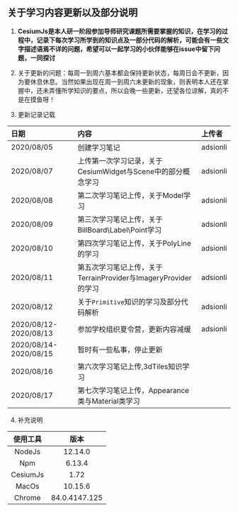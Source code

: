 ## 关于学习内容更新以及部分说明
1. **CesiumJs是本人研一阶段参加导师研究课题所需要掌握的知识，在学习的过程中，记录下每次学习所学到的知识点及一部分代码的解析，可能会有一些文字描述语焉不详的问题，希望可以一起学习的小伙伴能够在issue中留下问题，一同探讨**

2. 关于更新的问题：每周一到周六基本都会保持更新状态，每周日会不更新，因为要休息休息。当然如果出现在周一到周六未更新的现象，则表明本人还在掌握中，还未弄懂所学知识的要点，所以会晚一些更新，还望各位谅解，真的不是在摸鱼呀！

3. 更新记录记载

| 日期 | 内容 | 上传者 |
| :--- | :--- | :--- |
| 2020/08/05 | 创建学习笔记 | adsionli |
| 2020/08/07 | 上传第一次学习记录，关于CesiumWidget与Scene中的部分概念学习 | adsionli |
| 2020/08/08 | 第二次学习笔记上传，关于Model学习 | adsionli |
| 2020/08/09 | 第三次学习笔记上传，关于BillBoard\Label\Point学习 | adsionli |
| 2020/08/10 | 第四次学习笔记上传，关于PolyLine的学习 | adsionli |
| 2020/08/11 | 第五次学习笔记上传，关于TerrainProvider与ImageryProvider的学习 | adsionli |
| 2020/08/12 | 关于``Primitive``知识的学习及部分代码解析 | adsionli |
| 2020/08/12-2020/08/13| 参加学校组织夏令营，更新内容减缓 | adsionli |
| 2020/08/14-2020/08/15 | 暂时有一些私事，停止更新 |
| 2020/08/16 | 第六次学习笔记上传,3dTiles知识学习 |
| 2020/08/17 | 第七次学习笔记上传，Appearance类与Material类学习 |

4. 补充说明

| 使用工具 | 版本 |
| :---: | :---: |
| NodeJs | 12.14.0 |
| Npm | 6.13.4 |
| CesiumJs | 1.72 |
| MacOs | 10.15.6 |
| Chrome | 84.0.4147.125 |